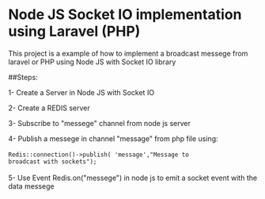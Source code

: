 # Node JS Socket IO implementation using Laravel (PHP)


This project is a example of how to implement a broadcast messege from laravel or PHP using Node JS with Socket IO library


##Steps:

1- Create a Server in Node JS with Socket IO 

2- Create a REDIS server

3- Subscribe to "messege" channel from node js server

4- Publish a messege in channel "message" from php file using:
<br>
<br>
  <code>Redis::connection()->publish( 'message',"Message to broadcast with sockets");</code>
<br>
<br>
5- Use Event Redis.on("messege") in node js to emit a socket event with the data messege
 
